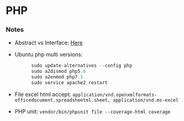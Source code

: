 # PHP

### Notes
+ Abstract vs Interface: [Here][1]
+ Ubuntu php multi versions:
    ```php
          sudo update-alternatives --config php  
          sudo a2dismod php5.6
          sudo a2enmod php7.1
          sudo service apache2 restart
    ```
+ File excel html accept: `application/vnd.openxmlformats-officedocument.spreadsheetml.sheet, application/vnd.ms-excel`

+ PHP unit: `vendor/bin/phpunit file --coverage-html coverage`

[1]: https://codeinphp.github.io/post/abstract-class-vs-interface/
